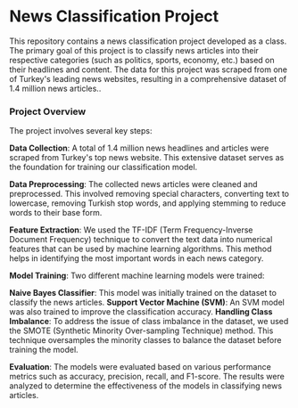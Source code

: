 # News Classification Project

This repository contains a news classification project developed as a class. The primary goal of this project is to classify news articles into their respective categories (such as politics, sports, economy, etc.) based on their headlines and content. The data for this project was scraped from one of Turkey's leading news websites, resulting in a comprehensive dataset of 1.4 million news articles..

### Project Overview

The project involves several key steps:

**Data Collection**: A total of 1.4 million news headlines and articles were scraped from Turkey's top news website. This extensive dataset serves as the foundation for training our classification model.

**Data Preprocessing**: The collected news articles were cleaned and preprocessed. This involved removing special characters, converting text to lowercase, removing Turkish stop words, and applying stemming to reduce words to their base form.

**Feature Extraction**: We used the TF-IDF (Term Frequency-Inverse Document Frequency) technique to convert the text data into numerical features that can be used by machine learning algorithms. This method helps in identifying the most important words in each news category.

**Model Training**: Two different machine learning models were trained:

**Naive Bayes Classifier**: This model was initially trained on the dataset to classify the news articles.
**Support Vector Machine (SVM)**: An SVM model was also trained to improve the classification accuracy.
**Handling Class Imbalance**: To address the issue of class imbalance in the dataset, we used the SMOTE (Synthetic Minority Over-sampling Technique) method. This technique oversamples the minority classes to balance the dataset before training the model.

**Evaluation**: The models were evaluated based on various performance metrics such as accuracy, precision, recall, and F1-score. The results were analyzed to determine the effectiveness of the models in classifying news articles.
